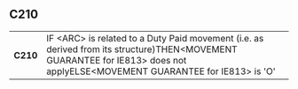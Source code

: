 ## C210
<table>
 <tr>
  <th>
   C210
  </th>
  <td>
   IF &lt;ARC&gt; is related to a Duty Paid movement (i.e. as derived from its structure)THEN&lt;MOVEMENT GUARANTEE for IE813&gt; does not applyELSE&lt;MOVEMENT GUARANTEE for IE813&gt; is 'O'
  </td>
 </tr>
</table>
